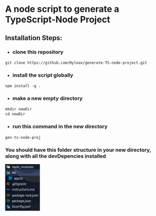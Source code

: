 # A node script to generate a TypeScript-Node Project

## Installation Steps:

- ### clone this repository

```
git clone https://github.com/Hyleax/generate-TS-node-project.git
```

- ### install the script **globally**

```
npm install -g .
```

- ### make a new empty directory

```
mkdir newDir
cd newDir
```

- ### run this command in the new directory

```
gen-ts-node-proj
```

### You should have this folder structure in your new directory, along with all the devDepencies installed

![ts-node-project-folder-structure](./images/gen-node-ts-proj-folder-structure.JPG)

